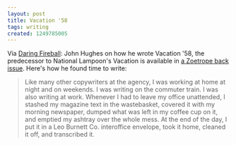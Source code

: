 ```yaml
---
layout: post
title: Vacation '58
tags: writing
created: 1249785005
---
```

Via [Daring Fireball](http://daringfireball.net/linked/2009/08/07/vacation):  John Hughes on how he wrote Vacation '58, the predecessor to National Lampoon's Vacation is available in [a Zoetrope back issue](http://www.all-story.com/issues.cgi?action=show_story&story_id=389).  Here's how he found time to write:

> Like many other copywriters at the agency, I was working at home at night and on weekends. I was writing on the commuter train. I was also writing at work. Whenever I had to leave my office unattended, I stashed my magazine text in the wastebasket, covered it with my morning newspaper, dumped what was left in my coffee cup on it, and emptied my ashtray over the whole mess. At the end of the day, I put it in a Leo Burnett Co. interoffice envelope, took it home, cleaned it off, and transcribed it.
